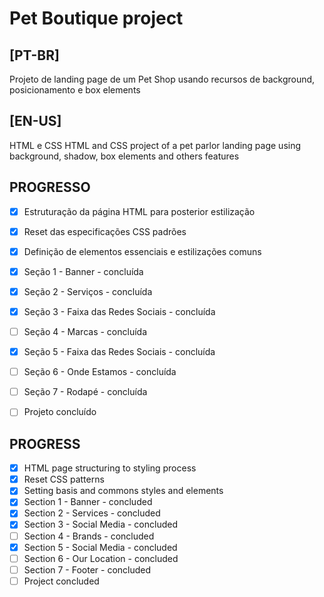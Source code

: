 # Pet Boutique project

## [PT-BR]
Projeto de landing page de um Pet Shop usando recursos de background, posicionamento e box elements

## [EN-US]
HTML e CSS HTML and CSS project of a pet parlor landing page using background, shadow, box elements and others features

## PROGRESSO
- [X] Estruturação da página HTML para posterior estilização
- [X] Reset das especificações CSS padrões
- [X] Definição de elementos essenciais e estilizações comuns
- [X] Seção 1 - Banner - concluída
- [X] Seção 2 - Serviços - concluída
- [X] Seção 3 - Faixa das Redes Sociais - concluída
- [ ] Seção 4 - Marcas - concluída
- [X] Seção 5 - Faixa das Redes Sociais - concluída
- [ ] Seção 6 - Onde Estamos - concluída
- [ ] Seção 7 - Rodapé - concluída
- [ ] Projeto concluído


## PROGRESS
- [X] HTML page structuring to styling process
- [X] Reset CSS patterns
- [X] Setting basis and commons styles and elements
- [X] Section 1 - Banner - concluded
- [X] Section 2 - Services - concluded
- [X] Section 3 - Social Media - concluded
- [ ] Section 4 - Brands - concluded
- [X] Section 5 - Social Media - concluded
- [ ] Section 6 - Our Location - concluded
- [ ] Section 7 - Footer - concluded
- [ ] Project concluded